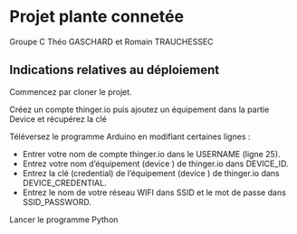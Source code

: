 # Projet plante connetée

Groupe C Théo GASCHARD et Romain TRAUCHESSEC

## Indications relatives au déploiement 

Commencez par cloner le projet.

Créez un compte thinger.io puis ajoutez un équipement dans la partie Device et récupérez la clé

Téléversez le programme Arduino en modifiant certaines lignes :
 * Entrer votre nom de compte thinger.io dans le USERNAME (ligne 25).
 * Entrez votre nom d’équipement (device ) de thinger.io dans DEVICE_ID.
 * Entrez la clé (credential) de l’équipement (device ) de thinger.io dans DEVICE_CREDENTIAL.
 * Entrez le nom de votre réseau WIFI dans SSID et le mot de passe dans SSID_PASSWORD.

Lancer le programme Python
